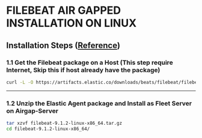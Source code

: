 # FILEBEAT AIR GAPPED INSTALLATION ON LINUX

## Installation Steps ([Reference](https://www.elastic.co/docs/reference/beats/filebeat/filebeat-installation-configuration))

### 1.1 Get the Filebeat package on a Host (This step require Internet, Skip this if host already have the package)

```bash
curl -L -O https://artifacts.elastic.co/downloads/beats/filebeat/filebeat-9.1.2-linux-x86_64.tar.gz
```

---

### 1.2 Unzip the Elastic Agent package and Install as Fleet Server on Airgap-Server
```bash
tar xzvf filebeat-9.1.2-linux-x86_64.tar.gz
cd filebeat-9.1.2-linux-x86_64/
```

### 
